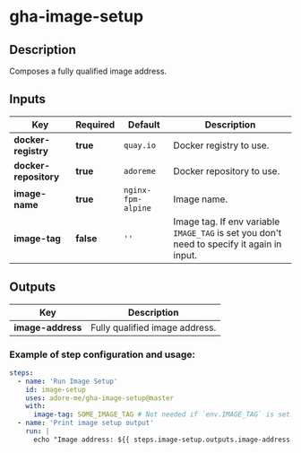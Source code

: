 # gha-image-setup

## Description
Composes a fully qualified image address.

## Inputs 
| Key                   | Required  | Default            | Description                                                                                |
|-----------------------|-----------|--------------------|--------------------------------------------------------------------------------------------|
| **docker-registry**   | **true**  | `quay.io`          | Docker registry to use.                                                                    |
| **docker-repository** | **true**  | `adoreme`          | Docker repository to use.                                                                  |
| **image-name**        | **true**  | `nginx-fpm-alpine` | Image name.                                                                                |
| **image-tag**         | **false** | `''`               | Image tag. If env variable `IMAGE_TAG` is set you don't need to specify it again in input. |

## Outputs
| Key                   | Description                                                                 |
|-----------------------|-----------------------------------------------------------------------------|
| **image-address**     | Fully qualified image address.                                              |

### Example of step configuration and usage:
```yaml
steps:
  - name: 'Run Image Setup'
    id: image-setup
    uses: adore-me/gha-image-setup@master
    with:
      image-tag: SOME_IMAGE_TAG # Not needed if `env.IMAGE_TAG` is set.
  - name: 'Print image setup output'
    run: |
      echo "Image address: ${{ steps.image-setup.outputs.image-address }}"
```
